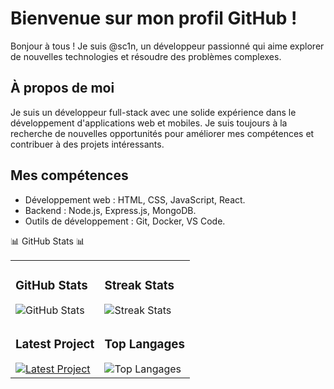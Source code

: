 # Bienvenue sur mon profil GitHub !

Bonjour à tous ! Je suis @sc1n, un développeur passionné qui aime explorer de nouvelles technologies et résoudre des problèmes complexes. 

## À propos de moi

Je suis un développeur full-stack avec une solide expérience dans le développement d'applications web et mobiles. Je suis toujours à la recherche de nouvelles opportunités pour améliorer mes compétences et contribuer à des projets intéressants.

## Mes compétences

- Développement web : HTML, CSS, JavaScript, React.
- Backend : Node.js, Express.js, MongoDB.
- Outils de développement : Git, Docker, VS Code.

📊 GitHub Stats 📊
<table>
  <tr>
    <!-- Carte GitHub Stats -->
    <td>
      <h3>GitHub Stats</h3>
      <img src="https://github-readme-stats.vercel.app/api?username=sc1n&show_icons=true&theme=dracula" alt="GitHub Stats" />
    </td>
    <!-- Carte Streak Stats -->
    <td>
      <h3>Streak Stats</h3>
      <img src="https://github-readme-streak-stats.herokuapp.com/?user=sc1n&theme=dracula" alt="Streak Stats" />
    </td>
  </tr>

  <tr>
    <!-- Carte Dernier Projet -->
    <td>
      <h3>Latest Project</h3>
      <a href="https://github.com/sc1n/REPO-NAME">
        <img src="https://github-readme-stats.vercel.app/api/pin/?username=sc1n&repo=REPO-NAME&theme=dracula" alt="Latest Project" />
      </a>
    </td>
    <!-- Carte Top Contributions -->
    <td>
      <h3>Top Langages</h3>
      <img src="https://github-readme-stats.vercel.app/api/top-langs/?username=sc1n&layout=compact" alt="Top Langages" />
    </td>
  </tr>
</table>

